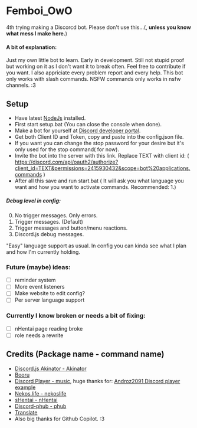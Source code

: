 # Femboi_OwO
4th trying making a Discorcd bot.
Please don't use this...(, **unless you know what mess I make here.**)

#### A bit of explanation:
Just my own little bot to learn. Early in development. Still not stupid proof but working on it as I don't want it to break often.
Feel free to contribute if you want. I also appriciate every problem report and every help.
This bot only works with slash commands. NSFW commands only works in nsfw channels. :3

## Setup
- Have latest [NodeJs](https://nodejs.org/en/) installed.
- First start setup.bat (You can close the console when done).
- Make a bot for yourself at [Discord developer portal](https://discord.com/developers/applications).
- Get both Client ID and Token, copy and paste into the config.json file.
- If you want you can change the stop password for your desire but it's only used for the stop command( for now).
- Invite the bot into the server with this link. Replace TEXT with client id: ( https://discord.com/api/oauth2/authorize?client_id=TEXT&permissions=2415930432&scope=bot%20applications.commands )
- After all this save and run start.bat ( It will ask you what language you want and how you want to activate commands. Recommended: 1.)

##### Debug level in config:
0. No trigger messages. Only errors.
1. Trigger messages. (Default)
2. Trigger messages and button/menu reactions.
3. Discord.js debug messages.

"Easy" language support as usual. In config you can kinda see what I plan and how I'm currently holding.

### Future (maybe) ideas:
- [ ] reminder system
- [ ] More event listeners
- [ ] Make website to edit config?
- [ ] Per server language support

### Currently I know broken or needs a bit of fixing:
- [ ] nHentai page reading broke
- [ ] role needs a rewrite

## Credits (Package name - command name)
- [Discord.js Akinator - Akinator](https://www.npmjs.com/package/discord.js-akinator)
- [Booru](https://www.npmjs.com/package/booru)
- [Discord Player - music](https://www.npmjs.com/package/discord-player), huge thanks for: [Androz2091 Discord player example](https://github.com/Androz2091/discord-player/blob/master/example/music-bot/index.js)
- [Nekos.life - nekoslife](https://www.npmjs.com/package/nekos.life)
- [sHentai - nHentai](https://www.npmjs.com/package/shentai)
- [Discord-phub - phub](https://www.npmjs.com/package/discord-phub)
- [Translate](https://www.npmjs.com/package/translate)
- Also big thanks for Github Copilot. :3